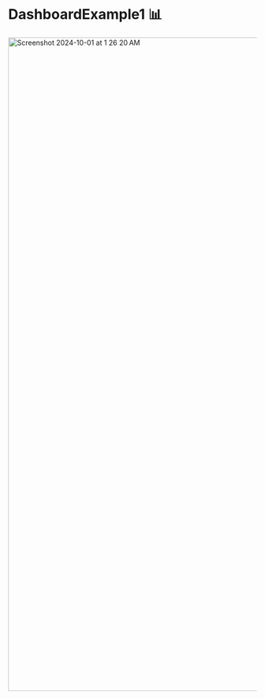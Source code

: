 # DashboardExample1 📊
<img width="1327" alt="Screenshot 2024-10-01 at 1 26 20 AM" src="https://github.com/user-attachments/assets/a0d38038-f7d2-4e3f-8408-441402d0ad4c">
